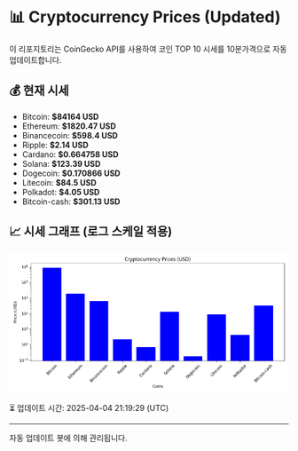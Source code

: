 
# 📊 Cryptocurrency Prices (Updated)

이 리포지토리는 CoinGecko API를 사용하여 코인 TOP 10 시세를 10분가격으로 자동 업데이트합니다.

## 💰 현재 시세
- Bitcoin: **$84164 USD**
- Ethereum: **$1820.47 USD**
- Binancecoin: **$598.4 USD**
- Ripple: **$2.14 USD**
- Cardano: **$0.664758 USD**
- Solana: **$123.39 USD**
- Dogecoin: **$0.170866 USD**
- Litecoin: **$84.5 USD**
- Polkadot: **$4.05 USD**
- Bitcoin-cash: **$301.13 USD**

## 📈 시세 그래프 (로그 스케일 적용)
![Crypto Prices](crypto_prices.png)

⏳ 업데이트 시간: 2025-04-04 21:19:29 (UTC)

---
자동 업데이트 봇에 의해 관리됩니다.
